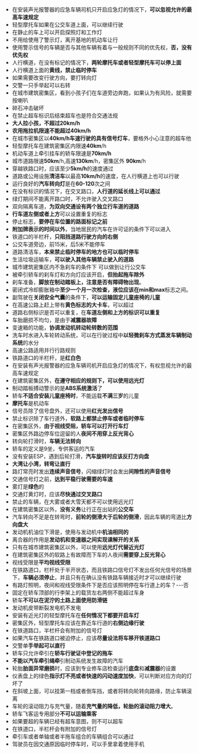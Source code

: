 - 在安装声光报警器的应急车辆司机只开启应急灯的情况下，**可以忽视允许的最高车速规定**
- 轻型摩托车如果在公交车道上面，可以继续行驶
- 在静止的车上可以开启探照灯和工作灯
- 不用给使用了警示灯，离开基地的机动车让行
- 使用警示信号的车辆是否与其他车辆有着与一般规则不同的优先权，**否，没有优先权**
- 人行横道，在没有标记的情况下，**两轮摩托车或者轻型摩托车可以停上面**
- 人行横道上面的**黄线，禁止临时停车**
- 如果需要改变行驶方向，要打转向灯
- 交警一只手举起可以右转
- 在城市建筑密集区，看到小孩子们在车道旁边奔跑，如果认为有风险，就需要按喇叭
- 碎石冲击破坏
- 在禁止超车标识后结束超车也是符合交通法规
- **大人拉小孩，不超过20km/h**
- **农用拖拉机限速不能超过40km/h**
- 在城市密集区以**40km/h车速行驶的具有信号灯车**，要格外小心注意的超车他
- 轻型摩托车在建筑密集区内限速**40km**/h
- 机动车道上牵引挂车的轿车限速是**70km/h**
- 城市道路限速**50km**/h,高速**130km**/h，密集区外 **90km**/h
- 穿越铁路口时，应该至少**5km/h**的速度通过
- 道路或公用设施**清洁车**以最高**10km/h**的速度，在人行横道上也可以行驶
- 运行良好的**汽车转向灯**是在**60-120**次之间
- 在没有标识的情况下，在交叉路口，**人行道的延长线上可以通过**
- 绿灯期间不能离开路口时，不允许驶入交叉路口
- 双向隔离车道，**为双向交通设有两个独立行车道的道路**
- **行车道左侧或者上方**可以设置重复的标志
- 停止标志，**要停在车位置的路面标记之前**
- **附加牌表示的时间以外**，当地居民的汽车在许可证的条件下可以进入
- 铁道口的半栏杆，**只阻挡道路行驶方向的右侧**
- 公交车道旁边，前15米，后5米不能停车
- 道路清洁车，**本来禁止临时停车的地方也可以临时停车**
- 生活垃圾运输车，**可以驶入其他车辆禁止驶入的道路**
- 城市建筑密集区内不急刹车的条件下 可以做到让行公交车
- 被牵引轿车的刹车灯和方向灯应该开启，**但抬起拖车除外**
- 刹车准备，**脚放在制动踏板上，注意是否有障碍物出现**。
- 密闭式冷却膨胀箱中**至少一个月一次检查，液位应该在min和max**标志之间。
- 副驾驶在**关闭安全气囊**的条件下，**可以运输固定儿童座椅的儿童**
- 在高速公路上赶上带有**黄色标志的大卡车**，可以超过
- 道路右侧标识是否可以重复，在**车道左侧和上方的标识可以重复**
- 车胎磨损不均匀，是由于**减震器故障**
- 变速箱的功能，**协调发动机转动轮转数的范围**
- 洗车时水进入车轮转动系统，可以在行驶过程中**以轻微刹车方式蒸发车辆制动系统**的水分
- 高速公路适用并行行路规则
- 铁路道口的半栏杆，是**红白色**
- 在安装有声光报警器的应急车辆司机开启应急灯的情况下，有权忽视允许的最高车速规定
- 在建筑密集区外，**在遵守相应的规则下，可以使用远光灯**
- 制动踏板搏动警示的是**ABS系统激活**了
- 轿车**不适合安装儿童座椅时**，不能运载**不满三岁**的儿童
- **摩托车**是机动车
- 信号员除了信号盘外，还可以使用**红光发出信号**
- 禁止标识除了车行道外，**软路上都禁止停车或者临时停车**
- 在密集区外，**由于视线受阻，轿车可以打开行车灯**
- 密集区外路边停车位逗留的人**夜间不用穿上反光背心**
- 转向轮打滑时，**车辆无法转向**
- 轿车的定义是9坐，专供客运的汽车
- 没有安装ESP，遇到后轮打滑，**汽车旋转时应该反打方向盘**
- **大湾让小湾，转弯让直行**
- 路灯常亮时发出**连续声音信号**，闪缩绿灯时会发出**间隙性的声音信号**
- 交通信号灯之前，**达到平稳行驶需要的车速**
- 雾灯是**绿色**的
- 交通灯黄灯时，应该**尽快通过交叉路口**
- 禁止的车辆，在大雾或者大雪天都不可以使用远光灯
- 在建筑密集区以外，**没有义务**让行正在出站的**公交车**
- 汽车转向不足是在转弯时，**前轮的侧滑大于后轮的侧滑**，因此车辆的弯道比**方向盘大**
- 发动机机油位下滑是，使用与发动机中**机油相同的**
- 离合器的作用是**发动机和变速器之间实现课解开的关系**
- 只有在城市建筑密集区以外，可以使用**远光灯代替近光灯**
- 在建筑密集区外的软路上有故障而下车的人夜间**需要穿上反光背心**
- 视线受限是**平均视线受限**
- 在铁路道口，栏杆处于半开状态，而且铁路口信号灯不发出任何光信号的场景下，**车辆必须停止**，并且只有在确认没有铁路车辆接近时才可以继续行驶
- 有路灯照明，夜间和视线受限条件下是否应该照明停在车行道上的车？---否
- 固定在轿车顶部的行李架上的载货左右两侧不能超过车身
- 轿车**不可以在泥泞的土路上面使用防滑链**
- 发动机皮带断裂发电机不发电
- 安装有近光灯的轻型摩托车在**任何情况下都要开启车灯**
- 密集区外，轻型摩托车应该在靠近车行道的**右侧边缘行驶**
- 在铁道路口，半栏杆会有附加的信号灯
- 如果汽车在铁路道口被迫停止，应该**尽量设法将车移开铁道路口**
- 交警单**手举起可以直行**
- 轿车只允许牵引在**轿车行驶证中登记的拖车**
- **不能以汽车牵引绳牵**引制动系统发生故障的汽车
- 轮胎**胎面异常磨损**时，应该到专业修车店检查运行**底盘**和**减震器**的设置
- 仪表盘上的绿色**指示灯不亮或者快速的闪动速度加快**，可以判断对应方向的灯坏了
- 在斜坡上面，可以挂第一档或者倒车挡，或者将转向轮转向路缘，防止车辆滚离
- 车轮的滚动阻力与充气量，随着**充气量的降低，轮胎的滚动阻力增大**。
- 轿车飞客运专用部分**不可以运输乘客**
- 如果要超的车辆已经有超车意图，则不可以超车
- 在铁道口，半栏杆会有附加的信号灯
- 牵引车或者单轴或者半拖车组合的车辆组合可以通过
- 驾驶员在因交通原因临时停车时，可以手里拿着使用手机
